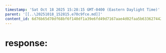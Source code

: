 ```yaml
---
timestamp: 'Sat Oct 18 2025 15:28:15 GMT-0400 (Eastern Daylight Time)'
parent: '[[..\20251018_152815.e70c9fce.md]]'
content_id: 6d76b65d70df68bf6f140df1a39e6fd49d7167aae4d02faa5b63362744266256
---
```


# response:
